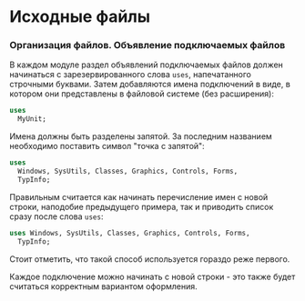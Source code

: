 # Исходные файлы

### Организация файлов. Объявление подключаемых файлов

В каждом модуле раздел объявлений подключаемых файлов должен начинаться с зарезервированного слова `uses`, напечатанного строчными буквами. Затем добавляются имена подключений в виде, в котором они представлены в файловой системе \(без расширения\):

```Pascal
uses
  MyUnit;
```

Имена должны быть разделены запятой. За последним названием необходимо поставить символ "точка с запятой":

```Pascal
uses 
  Windows, SysUtils, Classes, Graphics, Controls, Forms, 
  TypInfo;
```

Правильным считается как начинать перечисление имен с новой строки, наподобие предыдущего примера, так и приводить список сразу после слова `uses`:

```Pascal
uses Windows, SysUtils, Classes, Graphics, Controls, Forms, 
  TypInfo;
```

Стоит отметить, что такой способ используется гораздо реже первого.

Каждое подключение можно начинать с новой строки - это также будет считаться корректным вариантом оформления.

